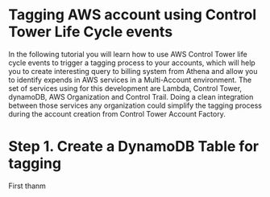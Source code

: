 # Tagging AWS account using Control Tower Life Cycle events

In the following tutorial you will learn how to use AWS Control Tower life cycle events to trigger a tagging process to your accounts, which will help you to create interesting query to billing system from Athena and allow you to identify expends in AWS services in a Multi-Account environment. The set of services using for this development are Lambda, Control Tower, dynamoDB, AWS Organization and Control Trail. Doing a clean integration between those services any organization could simplify the tagging process during the account creation from Control Tower Account Factory.

# Step 1. Create a DynamoDB Table for tagging

First thanm

